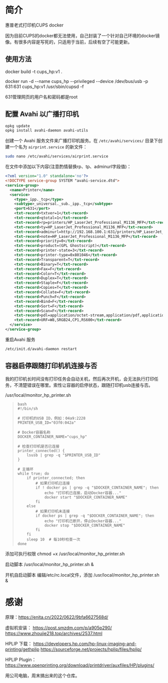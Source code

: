 # 简介

惠普老式打印机CUPS docker

因为目前CUPS的docker都无法使用，自己封装了一个针对自己环境的docker镜像。有很多内容是写死的，只适用于当前，后续有空了可能更新。

## 使用方法

docker build -t cups_hp:v1 .

docker run -d --name cups_hp --privileged --device /dev/bus/usb -p 631:631 cups_hp:v1 /usr/sbin/cupsd -f

631管理网页的用户名和密码都是root

## 配置 Avahi 以广播打印机

```bash
opkg update
opkg install avahi-daemon avahi-utils
```

创建一个 Avahi 服务文件来广播打印机服务。在 `/etc/avahi/services/` 目录下创建一个名为 `airprint.service` 的新文件：

```bash
sudo nano /etc/avahi/services/airprint.service
```

在文件中添加以下内容(注意酌情替换rp、tp、adminurl字段值)：

```xml
<?xml version="1.0" standalone='no'?>
<!DOCTYPE service-group SYSTEM "avahi-service.dtd">
<service-group>
  <name>Printer</name>
  <service>
    <type>_ipp._tcp</type>
    <subtype>_universal._sub._ipp._tcp</subtype>
    <port>631</port>
    <txt-record>txtver=1</txt-record>
    <txt-record>qtotal=1</txt-record>
    <txt-record>rp=printers/HP_LaserJet_Professional_M1136_MFP</txt-record>
    <txt-record>ty=HP_LaserJet_Professional_M1136_MFP</txt-record>
    <txt-record>adminurl=http://192.168.100.1:631/printers/HP_LaserJet_Professional_M1136_MFP</txt-record>
    <txt-record>note=HP_LaserJet_Professional_M1136_MFP</txt-record>
    <txt-record>priority=0</txt-record>
    <txt-record>product=(GPL Ghostscript)</txt-record>
    <txt-record>printer-state=3</txt-record>
    <txt-record>printer-type=0x801046</txt-record>
    <txt-record>Transparent=T</txt-record>
    <txt-record>Binary=T</txt-record>
    <txt-record>Fax=F</txt-record>
    <txt-record>Color=T</txt-record>
    <txt-record>Duplex=T</txt-record>
    <txt-record>Staple=F</txt-record>
    <txt-record>Copies=T</txt-record>
    <txt-record>Collate=F</txt-record>
    <txt-record>Punch=F</txt-record>
    <txt-record>Bind=F</txt-record>
    <txt-record>Sort=F</txt-record>
    <txt-record>Scan=F</txt-record>
    <txt-record>pdl=application/octet-stream,application/pdf,application/postscript,image/jpeg,image/png,image/urf</txt-record>
    <txt-record>URF=W8,SRGB24,CP1,RS600</txt-record>
  </service>
</service-group>
```

重启Avahi 服务

```bash
/etc/init.d/avahi-daemon restart
```

## 容器启停跟随打印机机连接与否

我的打印机长时间没有打印任务会自动关机，然后再次开机，会无法执行打印任务，不清楚错误在哪里。索性让容器的启停状态，跟随打印机usb连接与否。

/usr/local/monitor_hp_printer.sh

> ```
> bash
> #!/bin/sh
>
> # 打印机的USB ID，例如：04a9:2228
> PRINTER_USB_ID="03f0:042a"
>
> # Docker容器名称
> DOCKER_CONTAINER_NAME="cups_hp"
>
> # 检查打印机是否已连接
> printer_connected() {
>     lsusb | grep -q "$PRINTER_USB_ID"
> }
>
> # 主循环
> while true; do
>     if printer_connected; then
>         # 如果打印机已连接
>         if ! docker ps | grep -q "$DOCKER_CONTAINER_NAME"; then
>             echo "打印机已连接，启动Docker容器..."
>             docker start "$DOCKER_CONTAINER_NAME"
>         fi
>     else
>         # 如果打印机未连接
>         if docker ps | grep -q "$DOCKER_CONTAINER_NAME"; then
>             echo "打印机已断开，停止Docker容器..."
>             docker stop "$DOCKER_CONTAINER_NAME"
>         fi
>     fi
>     sleep 10  # 每10秒检查一次
> done
> ```

添加可执行权限 chmod +x /usr/local/monitor_hp_printer.sh

启动脚本 /usr/local/monitor_hp_printer.sh &

开机自启动脚本 编辑/etc/rc.local文件，添加 /usr/local/monitor_hp_printer.sh &

# 感谢

原理：https://enita.cn/2022/0622/9bfa6627568d/

虚拟机安装：
https://post.smzdm.com/p/a905p290/
https://www.zhoujie218.top/archives/2537.html

HPLIP 下载：
https://developers.hp.com/hp-linux-imaging-and-printing/gethplip
https://sourceforge.net/projects/hplip/files/hplip/

HPLIP Plugin：
https://www.openprinting.org/download/printdriver/auxfiles/HP/plugins/

用公司电脑，周末搞出来的这个仓库。
